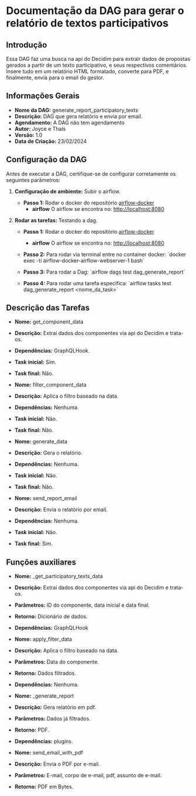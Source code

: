 # Documentação da DAG para gerar o relatório de textos participativos

<!-- START doctoc generated TOC please keep comment here to allow auto update -->
<!-- DON'T EDIT THIS SECTION, INSTEAD RE-RUN doctoc TO UPDATE -->
<!-- END doctoc generated TOC please keep comment here to allow auto update -->

## Introdução

Essa DAG faz uma busca na api do Decidim para extrair dados de propostas gerados a partir de um texto participativo, e seus respectivos comentários. Insere tudo em um relatório HTML formatado, converte para PDF, e finalmente, envia para o email do gestor.

## Informações Gerais

- **Nome da DAG:** generate_report_participatory_texts
- **Descrição:** DAG que gera relatório e envia por email.
- **Agendamento:** A DAG não tem agendamento
- **Autor:** Joyce e Thaís
- **Versão:** 1.0
- **Data de Criação:** 23/02/2024

## Configuração da DAG

Antes de executar a DAG, certifique-se de configurar corretamente os seguintes parâmetros:

1. **Configuração de ambiente:** Subir o airflow.
    - **Passo 1:** Rodar o docker do repositório [airflow-docker](https://gitlab.com/lappis-unb/decidimbr/airflow-docker)
        - **airflow** O airflow se encontra no: <http://localhost:8080>

2. **Rodar as tarefas:** Testando a dag.
    - **Passo 1:** Rodar o docker do repositório [airflow-docker](https://gitlab.com/lappis-unb/decidimbr/airflow-docker)
        - **airflow** O airflow se encontra no: <http://localhost:8080>

    - **Passo 2:** Para rodar via terminal entre no container docker: ´docker exec -ti airflow-docker-airflow-webserver-1 bash´

    - **Passo 3:** Para rodar a Dag: ´airflow dags test dag_generate_report´

    - **Passo 4:** Para rodar uma tarefa específica: ´airflow tasks test dag_generate_report <nome_da_task>´

## Descrição das Tarefas

- **Nome:** get_component_data
- **Descrição:** Extrai dados dos componentes via api do Decidim e trata-os.
- **Dependências:** GraphQLHook.
- **Task inicial:** Sim.
- **Task final:** Não.

- **Nome:** filter_component_data
- **Descrição:** Aplica o filtro baseado na data.
- **Dependências:** Nenhuma.
- **Task inicial:** Não.
- **Task final:** Não.

- **Nome:** generate_data
- **Descrição:** Gera o relatório.
- **Dependências:** Nenhuma.
- **Task inicial:** Não.
- **Task final:** Não.

- **Nome:** send_report_email
- **Descrição:**  Envia o relatório por email.
- **Dependências:** Nenhuma.
- **Task inicial:** Não.
- **Task final:** Sim.

## Funções auxiliares

- **Nome:** _get_participatory_texts_data
- **Descrição:** Extrai dados dos componentes via api do Decidim e trata-os.
- **Parâmetros:** ID do componente, data inicial e data final.
- **Retorno:** Dicionário de dados.
- **Dependências:** GraphQLHook

- **Nome:** apply_filter_data
- **Descrição:** Aplica o filtro baseado na data.
- **Parâmetros:** Data do componente.
- **Retorno:** Dados filtrados.
- **Dependências:** Nenhuma.

- **Nome:** _generate_report
- **Descrição:** Gera relatório em pdf.
- **Parâmetros:**  Dados já filtrados.
- **Retorno:** PDF.
- **Dependências:** plugins.

- **Nome:** send_email_with_pdf
- **Descrição:** Envia o PDF por e-mail.
- **Parâmetros:**  E-mail, corpo de e-mail, pdf, assunto de e-mail.
- **Retorno:** PDF em Bytes.
